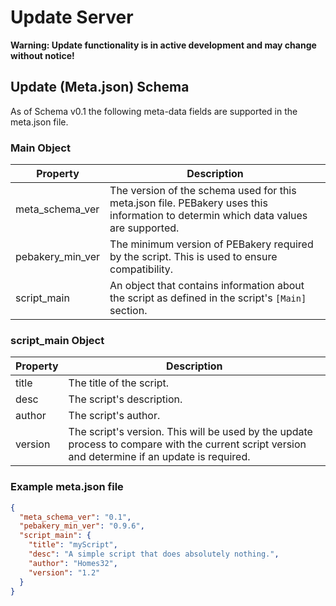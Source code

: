 # Update Server

**Warning: Update functionality is in active development and may change without notice!**

## Update (Meta.json) Schema

As of Schema v0.1 the following meta-data fields are supported in the meta.json file.

### Main Object

| Property| Description |
| --- | --- |
| meta_schema_ver | The version of the schema used for this meta.json file. PEBakery uses this information to determin which data values are supported. |
| pebakery_min_ver | The minimum version of PEBakery required by the script. This is used to ensure compatibility. |
| script_main | An object that contains information about the script as defined in the script's `[Main]` section.

### script_main Object

| Property| Description |
| --- | --- |
| title | The title of the script. |
| desc | The script's description. |
| author | The script's author. |
| version | The script's version. This will be used by the update process to compare with the current script version and determine if an update is required. |

### Example meta.json file

```json
{
  "meta_schema_ver": "0.1",
  "pebakery_min_ver": "0.9.6",
  "script_main": {
    "title": "myScript",
    "desc": "A simple script that does absolutely nothing.",
    "author": "Homes32",
    "version": "1.2"
  }
}
```
